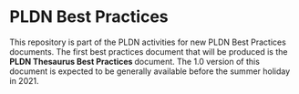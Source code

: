 <H1>PLDN Best Practices</H1>

This repository is part of the PLDN activities for new PLDN Best Practices documents. The first best practices document that will be produced is the <strong>PLDN Thesaurus Best Practices </strong>document. The 1.0 version of this document is expected to be generally available before the summer holiday in 2021.
